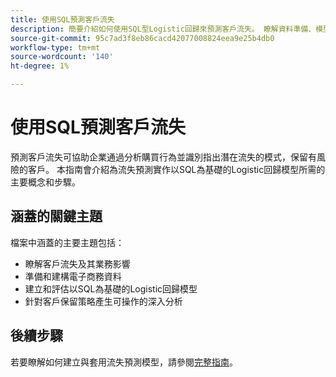 ```yaml
---
title: 使用SQL預測客戶流失
description: 簡要介紹如何使用SQL型Logistic回歸來預測客戶流失。 瞭解資料準備、模型建立和評估，以最佳化客戶保留策略。 此預留位置檔案會將您導向其他位置中更全面的資源。
source-git-commit: 95c7ad3f8eb86cacd42077008824eea9e25b4db0
workflow-type: tm+mt
source-wordcount: '140'
ht-degree: 1%

---
```


# 使用SQL預測客戶流失

預測客戶流失可協助企業通過分析購買行為並識別指出潛在流失的模式，保留有風險的客戶。 本指南會介紹為流失預測實作以SQL為基礎的Logistic回歸模型所需的主要概念和步驟。

## 涵蓋的關鍵主題

檔案中涵蓋的主要主題包括：

- 瞭解客戶流失及其業務影響
- 準備和建構電子商務資料
- 建立和評估以SQL為基礎的Logistic回歸模型
- 針對客戶保留策略產生可操作的深入分析

## 後續步驟

若要瞭解如何建立與套用流失預測模型，請參閱[完整指南](../advanced-statistics/examples/predict-customer-churn.md)。
